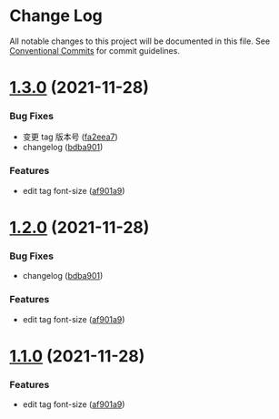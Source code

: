 # Change Log

All notable changes to this project will be documented in this file.
See [Conventional Commits](https://conventionalcommits.org) for commit guidelines.

# [1.3.0](https://github.com/weiTimes/monorepo-test/compare/tag@1.0.1...tag@1.3.0) (2021-11-28)


### Bug Fixes

* 变更 tag 版本号 ([fa2eea7](https://github.com/weiTimes/monorepo-test/commit/fa2eea7a2a5ef27965d91328162bda7160852e2e))
* changelog ([bdba901](https://github.com/weiTimes/monorepo-test/commit/bdba90144b1cfc60dccaaf393644c8b16af053c6))


### Features

* edit tag font-size ([af901a9](https://github.com/weiTimes/monorepo-test/commit/af901a9e3f08e15c711704d3fdded58eacae259c))





# [1.2.0](https://github.com/weiTimes/monorepo-test/compare/tag@1.0.1...tag@1.2.0) (2021-11-28)


### Bug Fixes

* changelog ([bdba901](https://github.com/weiTimes/monorepo-test/commit/bdba90144b1cfc60dccaaf393644c8b16af053c6))


### Features

* edit tag font-size ([af901a9](https://github.com/weiTimes/monorepo-test/commit/af901a9e3f08e15c711704d3fdded58eacae259c))





# [1.1.0](https://github.com/weiTimes/monorepo-test/compare/tag@1.0.1...tag@1.1.0) (2021-11-28)


### Features

* edit tag font-size ([af901a9](https://github.com/weiTimes/monorepo-test/commit/af901a9e3f08e15c711704d3fdded58eacae259c))

